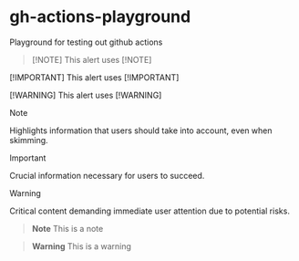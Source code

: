 # gh-actions-playground
Playground for testing out github actions

> [!NOTE] This alert uses [!NOTE]

[!IMPORTANT] This alert uses [!IMPORTANT]

[!WARNING] This alert uses [!WARNING]


> [!NOTE]  
> Highlights information that users should take into account, even when skimming.

> [!IMPORTANT]  
> Crucial information necessary for users to succeed.

> [!WARNING]  
> Critical content demanding immediate user attention due to potential risks.


> **Note**
> This is a note

> **Warning**
> This is a warning
